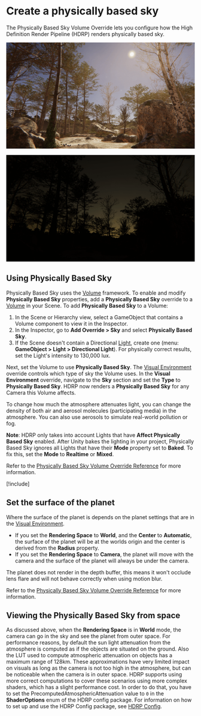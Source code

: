 # Create a physically based sky

The Physically Based Sky Volume Override lets you configure how the High Definition Render Pipeline (HDRP) renders physically based sky.

![](Images/Override-PhysicallyBasedSky2.png)

![](Images/Override-PhysicallyBasedSky3.png)

## Using Physically Based Sky

Physically Based Sky uses the [Volume](understand-volumes.md) framework. To enable and modify **Physically Based Sky** properties, add a **Physically Based Sky** override to a [Volume](understand-volumes.md) in your Scene. To add **Physically Based Sky** to a Volume:

1. In the Scene or Hierarchy view, select a GameObject that contains a Volume component to view it in the Inspector.
2. In the Inspector, go to **Add Override > Sky** and select **Physically Based Sky**.
3. If the Scene doesn't contain a Directional [Light](Light-Component.md), create one (menu: **GameObject > Light > Directional Light**). For physically correct results, set the Light's intensity to 130,000 lux.

Next, set the Volume to use **Physically Based Sky**. The [Visual Environment](Override-Visual-Environment.md) override controls which type of sky the Volume uses. In the **Visual Environment** override, navigate to the **Sky** section and set the **Type** to **Physically Based Sky**. HDRP now renders a **Physically Based Sky** for any Camera this Volume affects.

To change how much the atmosphere attenuates light, you can change the density of both air and aerosol molecules (participating media) in the atmosphere. You can also use aerosols to simulate real-world pollution or fog.

**Note**: HDRP only takes into account Lights that have **Affect Physically Based Sky** enabled. After Unity bakes the lighting in your project, Physically Based Sky ignores all Lights that have their **Mode** property set to **Baked**. To fix this, set the **Mode** to **Realtime** or **Mixed**.

Refer to the [Physically Based Sky Volume Override Reference](physically-based-sky-volume-override-reference.md) for more information.

[!include[](snippets/volume-override-api.md)]

## Set the surface of the planet

Where the surface of the planet is depends on the planet settings that are in the [Visual Environment](Override-Visual-Environment.md).

* If you set the **Rendering Space** to **World**, and the **Center** to **Automatic**, the surface of the planet will be at the worlds origin and the center is derived from the **Radius** property.
* If you set the **Rendering Space** to **Camera**, the planet will move with the camera and the surface of the planet will always be under the camera.

The planet does not render in the depth buffer, this means it won't occlude lens flare and will not behave correctly when using motion blur.

Refer to the [Physically Based Sky Volume Override Reference](physically-based-sky-volume-override-reference.md) for more information.

## Viewing the Physically Based Sky from space

As discussed above, when the **Rendering Space** is in **World** mode, the camera can go in the sky and see the planet from outer space.
For performance reasons, by default the sun light attenuation from the atmosphere is computed as if the objects are situated on the ground. Also the LUT used to compute atmospheric attenuation on objects has a maximum range of 128km.
These approximations have very limited impact on visuals as long as the camera is not too high in the atmosphere, but can be noticeable when the camera is in outer space.
HDRP supports using more correct computations to cover these scenarios using more complex shaders, which has a slight performance cost.
In order to do that, you have to set the PrecomputedAtmosphericAttenuation value to `0` in the **ShaderOptions** enum of the HDRP config package. For information on how to set up and use the HDRP Config package, see [HDRP Config](configure-a-project-using-the-hdrp-config-package.md).
